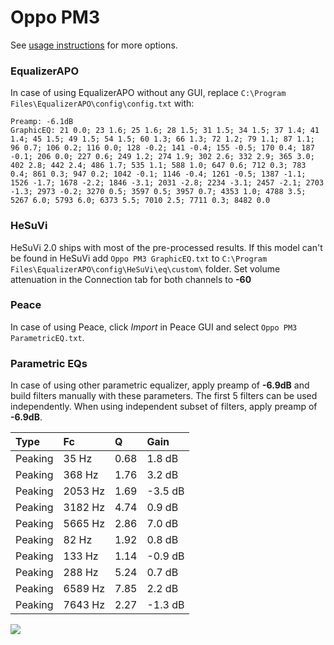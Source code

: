 # Oppo PM3
See [usage instructions](https://github.com/jaakkopasanen/AutoEq#usage) for more options.

### EqualizerAPO
In case of using EqualizerAPO without any GUI, replace `C:\Program Files\EqualizerAPO\config\config.txt`
with:
```
Preamp: -6.1dB
GraphicEQ: 21 0.0; 23 1.6; 25 1.6; 28 1.5; 31 1.5; 34 1.5; 37 1.4; 41 1.4; 45 1.5; 49 1.5; 54 1.5; 60 1.3; 66 1.3; 72 1.2; 79 1.1; 87 1.1; 96 0.7; 106 0.2; 116 0.0; 128 -0.2; 141 -0.4; 155 -0.5; 170 0.4; 187 -0.1; 206 0.0; 227 0.6; 249 1.2; 274 1.9; 302 2.6; 332 2.9; 365 3.0; 402 2.8; 442 2.4; 486 1.7; 535 1.1; 588 1.0; 647 0.6; 712 0.3; 783 0.4; 861 0.3; 947 0.2; 1042 -0.1; 1146 -0.4; 1261 -0.5; 1387 -1.1; 1526 -1.7; 1678 -2.2; 1846 -3.1; 2031 -2.8; 2234 -3.1; 2457 -2.1; 2703 -1.3; 2973 -0.2; 3270 0.5; 3597 0.5; 3957 0.7; 4353 1.0; 4788 3.5; 5267 6.0; 5793 6.0; 6373 5.5; 7010 2.5; 7711 0.3; 8482 0.0
```

### HeSuVi
HeSuVi 2.0 ships with most of the pre-processed results. If this model can't be found in HeSuVi add
`Oppo PM3 GraphicEQ.txt` to `C:\Program Files\EqualizerAPO\config\HeSuVi\eq\custom\` folder.
Set volume attenuation in the Connection tab for both channels to **-60**

### Peace
In case of using Peace, click *Import* in Peace GUI and select `Oppo PM3 ParametricEQ.txt`.

### Parametric EQs
In case of using other parametric equalizer, apply preamp of **-6.9dB** and build filters manually
with these parameters. The first 5 filters can be used independently.
When using independent subset of filters, apply preamp of **-6.9dB**.

| Type    | Fc      |    Q | Gain    |
|:--------|:--------|:-----|:--------|
| Peaking | 35 Hz   | 0.68 | 1.8 dB  |
| Peaking | 368 Hz  | 1.76 | 3.2 dB  |
| Peaking | 2053 Hz | 1.69 | -3.5 dB |
| Peaking | 3182 Hz | 4.74 | 0.9 dB  |
| Peaking | 5665 Hz | 2.86 | 7.0 dB  |
| Peaking | 82 Hz   | 1.92 | 0.8 dB  |
| Peaking | 133 Hz  | 1.14 | -0.9 dB |
| Peaking | 288 Hz  | 5.24 | 0.7 dB  |
| Peaking | 6589 Hz | 7.85 | 2.2 dB  |
| Peaking | 7643 Hz | 2.27 | -1.3 dB |

![](https://raw.githubusercontent.com/jaakkopasanen/AutoEq/master/results/innerfidelity/sbaf-serious/Oppo%20PM3/Oppo%20PM3.png)
